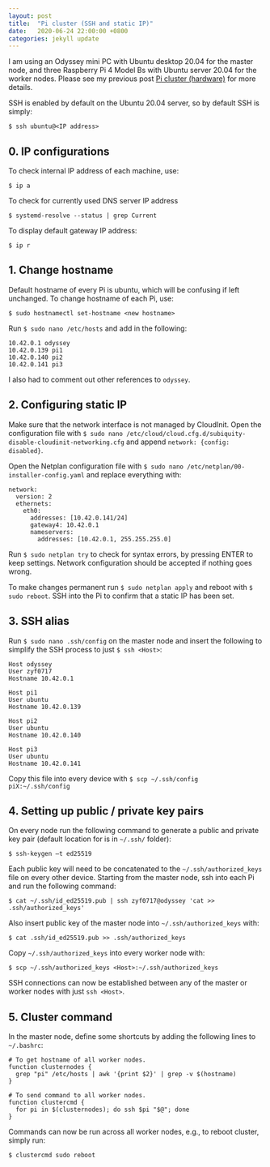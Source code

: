 ```yaml
---
layout: post
title:  "Pi cluster (SSH and static IP)"
date:   2020-06-24 22:00:00 +0800
categories: jekyll update
---
```


I am using an Odyssey mini PC with Ubuntu desktop 20.04  for the master node, and three Raspberry Pi 4 Model Bs with Ubuntu server 20.04 for the worker nodes. Please see my previous post [Pi cluster (hardware)](https://zyf0717.github.io/jekyll/update/2020/06/23/pi-clustering-hardware.html) for more details.

SSH is enabled by default on the Ubuntu 20.04 server, so by default SSH is simply:

```
$ ssh ubuntu@<IP address>
```

## 0. IP configurations

To check internal IP address of each machine, use:

```
$ ip a
```

To check for currently used DNS server IP address

```
$ systemd-resolve --status | grep Current
```

To display default gateway IP address:

```
$ ip r
```

## 1. Change hostname

Default hostname of every Pi is ubuntu, which will be confusing if left unchanged. To change hostname of each Pi, use:

```
$ sudo hostnamectl set-hostname <new hostname> 
```

Run `$ sudo nano /etc/hosts` and add in the following:

```
10.42.0.1 odyssey
10.42.0.139 pi1
10.42.0.140 pi2
10.42.0.141 pi3
```

I also had to comment out other references to `odyssey`.

## 2. Configuring static IP

Make sure that the network interface is not managed by CloudInit. Open the configuration file with `$ sudo nano /etc/cloud/cloud.cfg.d/subiquity-disable-cloudinit-networking.cfg` and append `network: {config: disabled}`.

Open the Netplan configuration file with `$ sudo nano /etc/netplan/00-installer-config.yaml` and replace everything with: 

```
network:
  version: 2
  ethernets:
    eth0:
      addresses: [10.42.0.141/24]
      gateway4: 10.42.0.1
      nameservers:
        addresses: [10.42.0.1, 255.255.255.0]
```

Run `$ sudo netplan try` to check for syntax errors, by pressing ENTER to keep settings. Network configuration should be accepted if nothing goes wrong.

To make changes permanent run `$ sudo netplan apply` and reboot with `$ sudo reboot`. SSH into the Pi to confirm that a static IP has been set.

## 3. SSH alias

Run `$ sudo nano .ssh/config` on the master node and insert the following to simplify the SSH process to just `$ ssh <Host>`:

```
Host odyssey
User zyf0717
Hostname 10.42.0.1

Host pi1
User ubuntu
Hostname 10.42.0.139

Host pi2
User ubuntu
Hostname 10.42.0.140

Host pi3
User ubuntu
Hostname 10.42.0.141
```

Copy this file into every device with `$ scp ~/.ssh/config piX:~/.ssh/config`

## 4. Setting up public / private key pairs

On every node run the following command to generate a public and private key pair (default location for is in `~/.ssh/` folder):

```
$ ssh-keygen –t ed25519
```

Each public key will need to be concatenated to the `~/.ssh/authorized_keys` file on every other device. Starting from the master node, ssh into each Pi and run the following command:

```
$ cat ~/.ssh/id_ed25519.pub | ssh zyf0717@odyssey 'cat >> .ssh/authorized_keys'
```

 Also insert public key of the master node into `~/.ssh/authorized_keys` with:

```
$ cat .ssh/id_ed25519.pub >> .ssh/authorized_keys
```

Copy `~/.ssh/authorized_keys` into every worker node with:

```
$ scp ~/.ssh/authorized_keys <Host>:~/.ssh/authorized_keys
```

SSH connections can now be established between any of the master or worker nodes with just `ssh <Host>`.

## 5. Cluster command

In the master node, define some shortcuts by adding the following lines to `~/.bashrc`:

```
# To get hostname of all worker nodes.
function clusternodes {
  grep "pi" /etc/hosts | awk '{print $2}' | grep -v $(hostname)
}

# To send command to all worker nodes.
function clustercmd {
  for pi in $(clusternodes); do ssh $pi "$@"; done
}
```

Commands can now be run across all worker nodes, e.g., to reboot cluster, simply run:

```
$ clustercmd sudo reboot
```
